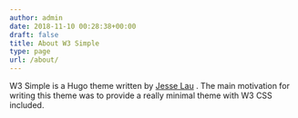 ```yaml
---
author: admin
date: 2018-11-10 00:28:38+00:00
draft: false
title: About W3 Simple
type: page
url: /about/
---
```


  
  
W3 Simple is a Hugo theme written by [Jesse Lau](https://jesselau.com/) . The main motivation for writing this theme was to provide a really minimal theme with W3 CSS included.
